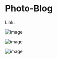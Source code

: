 # Photo-Blog

Link: 

![image](https://user-images.githubusercontent.com/47495666/122255888-357e3780-ceec-11eb-8283-3e5eae754e43.png)

![image](https://user-images.githubusercontent.com/47495666/122255969-4333bd00-ceec-11eb-9601-9fe2cbe89011.png)

![image](https://user-images.githubusercontent.com/47495666/122255992-46c74400-ceec-11eb-8611-e97fe58d38e9.png)
